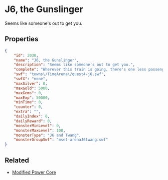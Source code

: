 # J6, the Gunslinger

Seems like someone's out to get you.

## Properties

```json
{
    "id": 2030,
    "name": "J6, the Gunslinger",
    "description": "Seems like someone's out to get you.",
    "complete": "Wherever this train is going, there's one less passenger now.",
    "swf": "towns\/TimeArena\/quest4-j6.swf",
    "swfX": "none",
    "maxSilver": 0,
    "maxGold": 5000,
    "maxGems": 0,
    "maxExp": 50000,
    "minTime": 0,
    "counter": 0,
    "extra": "",
    "dailyIndex": 0,
    "dailyReward": 0,
    "monsterMinLevel": 0,
    "monsterMaxLevel": 100,
    "monsterType": "J6 and Twang",
    "monsterGroupSwf": "mset-arenaJ6twang.swf"
}
```

## Related

- [Modified Power Core](../items/21416-modified-power-core.md)

